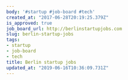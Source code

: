 ```yaml
---
body: '#startup #job-board #tech'
created_at: "2017-06-28T20:19:25.379Z"
is_approved: true
job_board_url: http://berlinstartupjobs.com
slug: berlin-startup-jobs
tags:
- startup
- job-board
- tech
title: Berlin startup jobs
updated_at: "2019-06-16T10:36:09.731Z"
---
```

